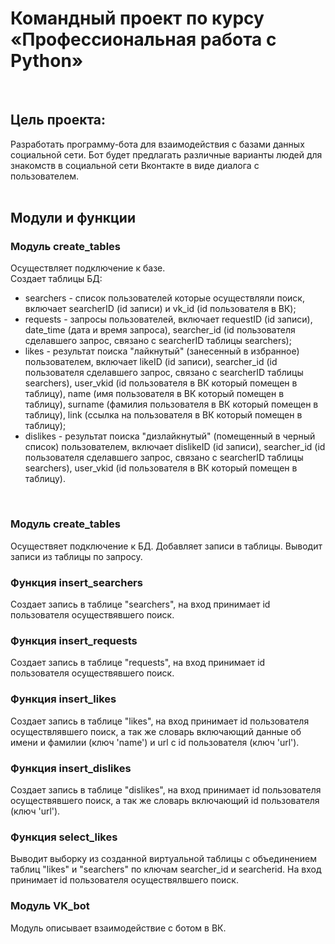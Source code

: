 # Командный проект по курсу «Профессиональная работа с Python»
<br>

## Цель проекта:
Разработать программу-бота для взаимодействия с базами данных социальной сети. Бот будет предлагать различные варианты людей для знакомств в социальной сети Вконтакте в виде диалога с пользователем.
<br><br>
## Модули и функции
### Модуль create_tables
Осуществляет подключение к базе. <br>
Создает таблицы БД:
+ searchers - список пользователей которые осуществляли поиск, включает searcherID (id записи) и vk_id (id пользователя в ВК);
+ requests - запросы пользователей, включает requestID (id записи), date_time (дата и время запроса), searcher_id (id пользователя сделавшего запрос, связано с searcherID таблицы searchers);
+ likes - результат поиска "лайкнутый" (занесенный в избранное) пользователем, включает likeID (id записи), searcher_id (id пользователя сделавшего запрос, связано с searcherID таблицы searchers), user_vkid (id пользователя в ВК который помещен в таблицу), name (имя пользователя в ВК который помещен в таблицу), surname (фамилия пользователя в ВК который помещен в таблицу), link (ссылка на пользователя в ВК который помещен в таблицу);
+ dislikes - результат поиска "дизлайкнутый" (помещенный в черный список) пользователем, включает dislikeID (id записи), searcher_id (id пользователя сделавшего запрос, связано с searcherID таблицы searchers), user_vkid (id пользователя в ВК который помещен в таблицу).
<br>

### Модуль create_tables
Осуществяет подключение к БД. Добавляет записи в таблицы. Выводит записи из таблицы по запросу.

### Функция insert_searchers
Создает запись в таблице "searchers", на вход принимает id пользователя осуществявшего поиск.

### Функция insert_requests
Создает запись в таблице "requests", на вход принимает id пользователя осуществявшего поиск.

### Функция insert_likes
Создает запись в таблице "likes", на вход принимает id пользователя осуществлявшего поиск, а так же словарь включающий данные об имени и фамилии (ключ 'name') и url с id пользователя (ключ 'url').

### Функция insert_dislikes
Создает запись в таблице "dislikes", на вход принимает id пользователя осуществявшего поиск, а так же словарь включающий id пользователя (ключ 'url').

### Функция select_likes
Выводит выборку из созданной виртуальной таблицы с объединением таблиц "likes" и "searchers" по ключам searcher_id и searcherid. На вход принимает id пользователя осуществялвшего поиск.

### Модуль VK_bot
Модуль описывает взаимодействие с ботом в ВК.
